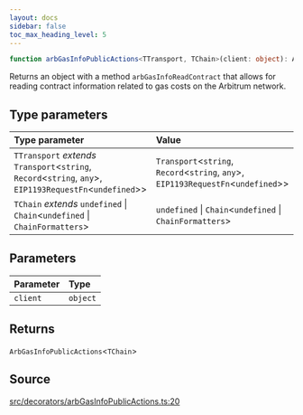 ```yaml
---
layout: docs
sidebar: false
toc_max_heading_level: 5
---
```


```ts
function arbGasInfoPublicActions<TTransport, TChain>(client: object): ArbGasInfoPublicActions<TChain>
```

Returns an object with a method `arbGasInfoReadContract` that allows for
reading contract information related to gas costs on the Arbitrum network.

## Type parameters

| Type parameter | Value |
| :------ | :------ |
| `TTransport` *extends* `Transport`\<`string`, `Record`\<`string`, `any`\>, `EIP1193RequestFn`\<`undefined`\>\> | `Transport`\<`string`, `Record`\<`string`, `any`\>, `EIP1193RequestFn`\<`undefined`\>\> |
| `TChain` *extends* `undefined` \| `Chain`\<`undefined` \| `ChainFormatters`\> | `undefined` \| `Chain`\<`undefined` \| `ChainFormatters`\> |

## Parameters

| Parameter | Type |
| :------ | :------ |
| `client` | `object` |

## Returns

`ArbGasInfoPublicActions`\<`TChain`\>

## Source

[src/decorators/arbGasInfoPublicActions.ts:20](https://github.com/OffchainLabs/arbitrum-orbit-sdk/blob/9d5595a042e42f7d6b9af10a84816c98ea30f330/src/decorators/arbGasInfoPublicActions.ts#L20)
